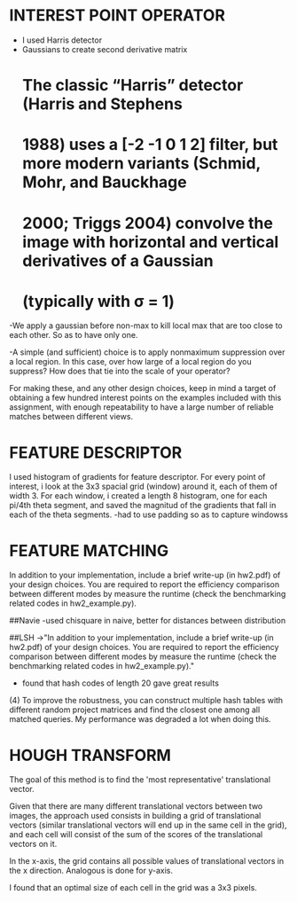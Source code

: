 # INTEREST POINT OPERATOR

- I used Harris detector
- Gaussians to create second derivative matrix
  # The classic “Harris” detector (Harris and Stephens
  # 1988) uses a [-2 -1 0 1 2] filter, but more modern variants (Schmid, Mohr, and Bauckhage
  # 2000; Triggs 2004) convolve the image with horizontal and vertical derivatives of a Gaussian
  # (typically with σ = 1)



-We apply a gaussian before non-max to kill local max that are too close to each other. So as to have only one.

-A simple (and sufficient) choice is to apply nonmaximum suppression
 over a local region.  In this case, over how large of a local region do
 you suppress?  How does that tie into the scale of your operator?

   For making these, and any other design choices, keep in mind a target of
   obtaining a few hundred interest points on the examples included with
   this assignment, with enough repeatability to have a large number of
   reliable matches between different views.


# FEATURE DESCRIPTOR 

I used histogram of gradients for feature descriptor.
For every point of interest, i look at the 3x3 spacial grid (window) around it, each of them of width 3. For each window, i created a length 8 histogram, one for each pi/4th theta segment, and saved the magnitud of the gradients that fall in each of the theta segments.
-had to use padding so as to capture windowss

# FEATURE MATCHING

   In addition to your implementation, include a brief write-up (in hw2.pdf)
   of your design choices. You are required to report the efficiency comparison
   between different modes by measure the runtime (check the benchmarking related
   codes in hw2_example.py).

##Navie
-used chisquare in naive, better for distances between distribution


##LSH
->"In addition to your implementation, include a brief write-up (in hw2.pdf)
   of your design choices. You are required to report the efficiency comparison
   between different modes by measure the runtime (check the benchmarking related
   codes in hw2_example.py)."

- found that hash codes of length 20 gave great results

(4) To improve the robustness, you can construct multiple hash tables
with different random project matrices and find the closest one
among all matched queries. My performance was degraded a lot when doing this.

# HOUGH TRANSFORM

The goal of this method is to find the 'most representative' translational vector.

Given that there are many different translational vectors between two images, the approach used consists in building a grid of translational vectors (similar translational vectors will end up in the same cell in the grid), and each cell will consist of the sum of the scores of the translational vectors on it.

In the x-axis, the grid contains all possible values of translational vectors in the x direction. Analogous is done for y-axis.

I found that an optimal size of each cell in the grid was a 3x3 pixels.